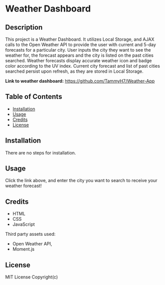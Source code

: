 # Weather Dashboard

## Description

This project is a Weather Dashboard. It utilizes Local Storage, and AJAX calls to the Open Weather API to provide the user with current and 5-day forecasts for a particular city. User inputs the city they want to see the weather for, the forecast appears and the city is listed on the past cities searched. Weather forecasts display accurate weather icon and badge color according to the UV index. Current city forecast and list of past cities searched persist upon refresh, as they are stored in Local Storage.

**Link to weather dashboard:** https://github.com/TammyH7/Weather-App

## Table of Contents

- [Installation](#installation)
- [Usage](#usage)
- [Credits](#credits)
- [License](#license)

## Installation

There are no steps for installation.

## Usage

Click the link above, and enter the city you want to search to receive your weather forecast!

## Credits

- HTML
- CSS
- JavaScript <br>

Third party assets used: 
- Open Weather API, 
- Moment.js

## License

MIT License Copyright(c)
